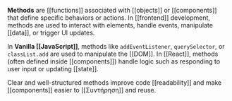 **Methods** are [[functions]] associated with [[objects]] or [[components]] that define specific behaviors or actions. In [[frontend]] development, methods are used to interact with elements, handle events, manipulate [[data]], or trigger UI updates.

In **Vanilla [[JavaScript]]**, methods like `addEventListener`, `querySelector`, or `classList.add` are used to manipulate the [[DOM]]. In [[React]], methods (often defined inside [[components]]) handle logic such as responding to user input or updating [[state]].

Clear and well-structured methods improve code [[readability]] and make [[components]] easier to [[Συντήρηση]] and reuse.